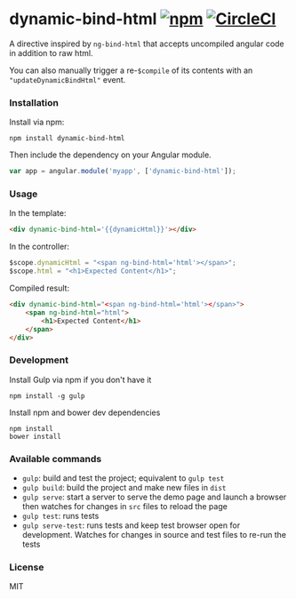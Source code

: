 # dynamic-bind-html [![npm](https://img.shields.io/npm/v/dynamic-bind-html.svg?maxAge=3600)](https://www.npmjs.com/package/dynamic-bind-html) [![CircleCI](https://img.shields.io/circleci/project/rachael/dynamic-bind-html.svg?maxAge=3600)](https://circleci.com/gh/rachael/dynamic-bind-html)

A directive inspired by `ng-bind-html` that accepts uncompiled angular code in addition to raw html.

You can also manually trigger a re-`$compile` of its contents with an `"updateDynamicBindHtml"` event.

### Installation

Install via npm:
```shell
npm install dynamic-bind-html
```

Then include the dependency on your Angular module.
```javascript
var app = angular.module('myapp', ['dynamic-bind-html']);
```

### Usage

In the template:
```html
<div dynamic-bind-html='{{dynamicHtml}}'></div>
```

In the controller:
```javascript
$scope.dynamicHtml = "<span ng-bind-html='html'></span>";
$scope.html = "<h1>Expected Content</h1>";
```

Compiled result:
```html
<div dynamic-bind-html="<span ng-bind-html='html'></span>">
    <span ng-bind-html="html">
        <h1>Expected Content</h1>
    </span>
</div>
```

### Development

Install Gulp via npm if you don't have it
```shell
npm install -g gulp
```

Install npm and bower dev dependencies
```shell
npm install
bower install
```

### Available commands

* `gulp`: build and test the project; equivalent to `gulp test`
* `gulp build`: build the project and make new files in `dist`
* `gulp serve`: start a server to serve the demo page and launch a browser then watches for changes in `src` files to reload the page
* `gulp test`: runs tests
* `gulp serve-test`: runs tests and keep test browser open for development. Watches for changes in source and test files to re-run the tests

### License
MIT
